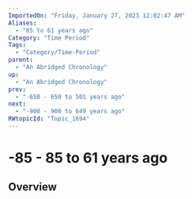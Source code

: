 ```yaml
---
ImportedOn: "Friday, January 27, 2023 12:02:47 AM"
Aliases:
  - "85 to 61 years ago"
Category: "Time Period"
Tags:
  - "Category/Time-Period"
parent:
  - "An Abridged Chronology"
up:
  - "An Abridged Chronology"
prev:
  - "-650 - 650 to 501 years ago"
next:
  - "-900 - 900 to 649 years ago"
RWtopicId: "Topic_1694"
---
```

# -85 - 85 to 61 years ago
## Overview
